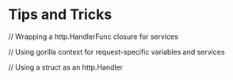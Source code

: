 # Tips and Tricks

// Wrapping a http.HandlerFunc closure for services

// Using gorilla context for request-specific variables and services

// Using a struct as an http.Handler
